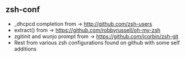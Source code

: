 ## zsh-conf
* _dhcpcd completion from -> http://github.com/zsh-users
* extract() from -> https://github.com/robbyrussell/oh-my-zsh
* zgitinit and wunjo prompt from -> https://github.com/jcorbin/zsh-git
* Rest from various zsh configurations found on github with some self additions
